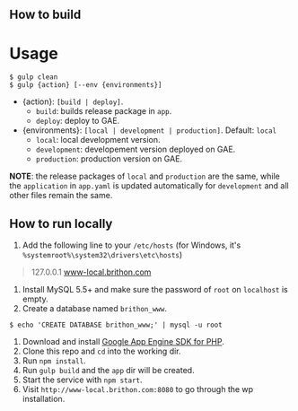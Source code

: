 ## How to build
# Usage

```shell
$ gulp clean
$ gulp {action} [--env {environments}]
```

* {action}:  `[build | deploy]`.
  + `build`: builds release package in `app`.
  + `deploy`: deploy to GAE.
* {environments}: `[local | development | production]`. Default: `local`
  + `local`: local development version.
  + `development`: developement version deployed on GAE.
  + `production`: production version on GAE.

**NOTE**: the release packages of `local` and `production` are the same, while the `application` in `app.yaml` is updated automatically for `development` and all other files remain the same.

## How to run locally
1. Add the following line to your `/etc/hosts` (for Windows, it's `%systemroot%\system32\drivers\etc\hosts`)

  > 127.0.0.1 www-local.brithon.com
1. Install MySQL 5.5+ and make sure the password of `root` on `localhost` is empty.
1. Create a database named `brithon_www`.

  ```shell
$ echo 'CREATE DATABASE brithon_www;' | mysql -u root
  ```
1. Download and install [Google App Engine SDK for PHP](https://cloud.google.com/appengine/downloads).
1. Clone this repo and `cd` into the working dir.
1. Run `npm install`.
1. Run `gulp build` and the `app` dir will be created.
1. Start the service with `npm start`.
1. Visit `http://www-local.brithon.com:8080` to go through the wp installation.
